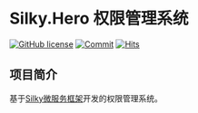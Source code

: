 # Silky.Hero 权限管理系统

[![GitHub license](https://img.shields.io/badge/license-MIT-blue.svg)](./LICENSE)
[![Commit](https://img.shields.io/github/last-commit/liuhll/silky.hero)](https://img.shields.io/github/last-commit/liuhll/silky.hero)
[![Hits](https://hits.seeyoufarm.com/api/count/incr/badge.svg?url=https%3A%2F%2Fgithub.com%2Fliuhll%2Fsilky.hero&count_bg=%2379C83D&title_bg=%23555555&icon=&icon_color=%23E7E7E7&title=hits&edge_flat=false)](https://hits.seeyoufarm.com)

## 项目简介
基于[Silky微服务框架](https://github.com/liuhll/silky)开发的权限管理系统。